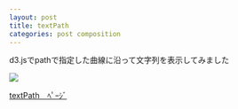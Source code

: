 ```yaml
---
layout: post
title: textPath
categories: post composition
---
```

d3.jsでpathで指定した曲線に沿って文字列を表示してみました

<img src="http://koyamatch.com/images/textPath.png">

<span class="glyphicon glyphicon-arrow-right text-whtie"></span>
[textPath　ﾍﾟｰｼﾞ]({{site.url}}/d3/svg/shapes/textPath.html)
